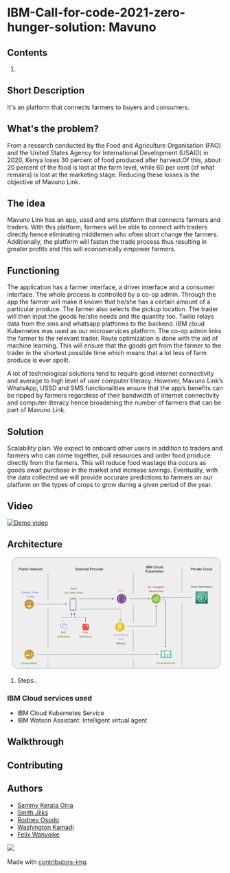 # IBM-Call-for-code-2021-zero-hunger-solution: Mavuno

## Contents
1. 

## Short Description
It's an platform that connects farmers to buyers and consumers.

## What's the problem?
From a research conducted by the Food and Agriculture Organisation (FAO) and the United States Agency for International Development (USAID) in 2020, Kenya loses 30 percent of food produced after harvest.Of this, about 20 percent of the food is lost at the farm level, while 60 per cent (of what remains) is lost at the marketing stage. Reducing these losses is the objective of Mavuno Link.

## The idea
Mavuno Link has an app, ussd and sms platform that connects farmers and traders. With this platform, farmers will be able to connect with traders directly hence eliminating middlemen who often short change the farmers. Additionally, the platform will fasten the trade process thus resulting in greater profits and this will economically empower farmers.

## Functioning
The application has a farmer interface, a driver interface and a consumer interface. The whole process is controlled by a co-op admin. Through the app the farmer will make it known that he/she has a certain amount of a particular produce. The farmer also selects the pickup location. The trader will then input the goods he/she needs and the quantity too. Twilio relays data from the sms and whatsapp platforms to the backend. IBM cloud Kubernetes was used as our microservices platform. The co-op admin links the farmer to the relevant trader. Route optimization is done with the aid of machine learning. This will ensure that the goods get from the farmer to the trader in the shortest possible time which means that a lot less of farm produce is ever spoilt. 

A lot of technological solutions tend to require good internet connectivity and average to high level of user computer literacy. However, Mavuno Link’s WhatsApp, USSD and SMS functionalities ensure that the app’s benefits can be ripped by farmers regardless of their bandwidth of internet connectivity and computer literacy hence broadening the number of farmers that can be part of Mavuno Link. 

## Solution
Scalability plan. We expect to onboard other users in addition to traders and farmers who can come together, pull resources and order food produce directly from the farmers. This will reduce food wastage tha occurs as goods await purchase in the market and increase savings. Eventually, with the data collected we will provide accurate predictions to farmers on our platform on the types of crops to grow during a given period of the year.

## Video
[![Demo video](https://img.youtube.com/vi/Yz7nwz_1Q3A/0.jpg)](https://www.youtube.com/watch?v=Yz7nwz_1Q3A)
## Architecture 
![](./Architecture/src/architecture.png)
1. Steps..

### IBM Cloud services used
- IBM Cloud Kubernetes Service
- IBM Watson Assistant: Intelligent virtual agent
## Walkthrough

## Contributing

## Authors
- [Sammy Kerata Oina](https://www.linkedin.com/in/sammy-oina-b1774110b/)
- [Smith Jilks](https://www.linkedin.com/in/jilks-smith-56ba74173/)
- [Rodney Osodo](https://www.linkedin.com/in/rodneyosodo/)
- [Washington Kamadi](https://www.linkedin.com/in/washingtonkk/)
- [Felix Wanyoike]( https://www.linkedin.com/in/felix-gateru-72a110149/)

<a href="https://github.com/QUALIS-LABS/IBM-Call-for-code-2021-zero-hunger-solution/graphs/contributors">
  <img src="https://contrib.rocks/image?repo=QUALIS-LABS/IBM-Call-for-code-2021-zero-hunger-solution" />
</a>

Made with [contributors-img](https://contrib.rocks).
